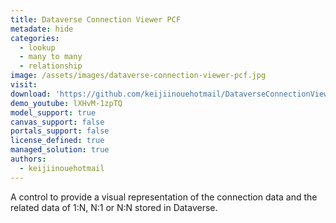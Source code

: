 ```yaml
---
title: Dataverse Connection Viewer PCF
metadate: hide
categories:
  - lookup
  - many to many
  - relationship
image: /assets/images/dataverse-connection-viewer-pcf.jpg
visit: 
download: 'https://github.com/keijiinouehotmail/DataverseConnectionViewerPCF'
demo_youtube: lXHvM-1zpTQ
model_support: true
canvas_support: false
portals_support: false
license_defined: true
managed_solution: true
authors:
  - keijiinouehotmail
---
```

A control to provide a visual representation of the connection data and the related data of 1:N, N:1 or N:N stored in Dataverse.
